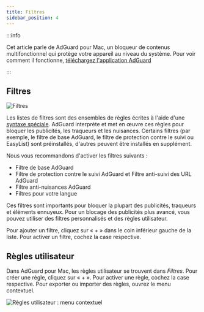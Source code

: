 ```yaml
---
title: Filtres
sidebar_position: 4
---
```


:::info

Cet article parle de AdGuard pour Mac, un bloqueur de contenus multifonctionnel qui protège votre appareil au niveau du système. Pour voir comment il fonctionne, [téléchargez l'application AdGuard](https://agrd.io/download-kb-adblock)

:::

## Filtres

![Filtres](https://cdn.adtidy.org/content/kb/ad_blocker/mac/filters.png)

Les listes de filtres sont des ensembles de règles écrites à l'aide d'une [syntaxe spéciale](/general/ad-filtering/create-own-filters). AdGuard interprète et met en œuvre ces règles pour bloquer les publicités, les traqueurs et les nuisances. Certains filtres (par exemple, le filtre de base AdGuard, le filtre de protection contre le suivi ou EasyList) sont préinstallés, d'autres peuvent être installés en supplément.

Nous vous recommandons d'activer les filtres suivants :

- Filtre de base AdGuard
- Filtre de protection contre le suivi AdGuard et Filtre anti-suivi des URL AdGuard
- Filtre anti-nuisances AdGuard
- Filtres pour votre langue

Ces filtres sont importants pour bloquer la plupart des publicités, traqueurs et éléments ennuyeux. Pour un blocage des publicités plus avancé, vous pouvez utiliser des filtres personnalisés et des règles utilisateur.

Pour ajouter un filtre, cliquez sur « + » dans le coin inférieur gauche de la liste. Pour activer un filtre, cochez la case respective.

## Règles utilisateur

Dans AdGuard pour Mac, les règles utilisateur se trouvent dans _Filtres_. Pour créer une règle, cliquez sur « + ». Pour activer une règle, cochez la case respective. Pour exporter ou importer des règles, ouvrez le menu contextuel.

![Règles utilisateur : menu contextuel](https://cdn.adtidy.org/content/kb/ad_blocker/mac/rules.png)
